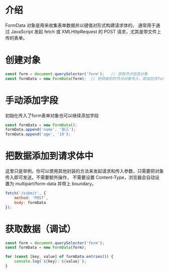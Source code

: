 # 介绍

FormData 对象是用来收集表单数据并以键值对形式构建请求体的，
通常用于通过 JavaScript 发起 fetch 或 XMLHttpRequest 的 POST 请求，尤其是带文件上传的表单。

# 创建对象

```javascript
const form = document.querySelector('form');   // 获取节点信息对象
const formData = new FormData(form);  // 把获取到的节点对象传入，就会包含form表单里面的所有有name属性的键值对
```

# 手动添加字段

初始化传入了form表单对象也可以继续添加字段

```javascript
const formData = new FormData();
formData.append('name', '张三');
formData.append('age', '19');
```

# 把数据添加到请求体中

这里只是举例，你可以使用其他封装的方法来发起请求和传入参数，只需要把对象传入即可发送，不需要额外操作，
不需要设置 Content-Type，浏览器会自动设置为 multipart/form-data 并带上 boundary。

```javascript
fetch('/submit', {
    method: 'POST',
    body: formData
});
```

# 获取数据（调试）

```javascript
const form = document.querySelector('form');
const formData = new FormData(form);

for (const [key, value] of formData.entries()) {
    console.log(`${key}: ${value}`);
}
```